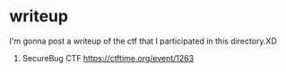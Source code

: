 # writeup

I'm gonna post a writeup of the ctf that I participated in this directory.XD


1. SecureBug CTF
https://ctftime.org/event/1263

